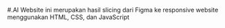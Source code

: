 #.AI
Website ini merupakan hasil slicing dari Figma ke responsive website menggunakan HTML, CSS, dan JavaScript

